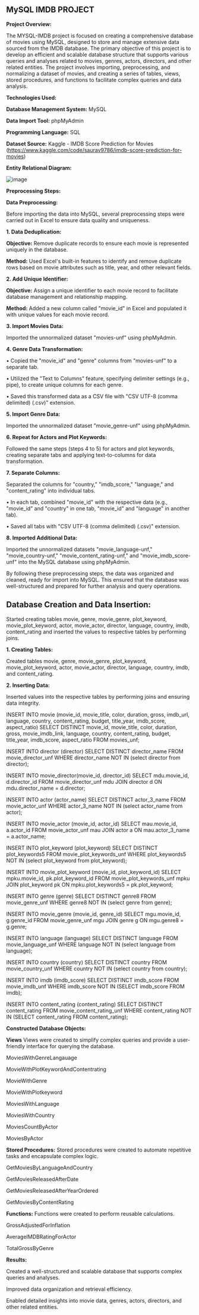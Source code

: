 ## MySQL IMDB PROJECT
**Project Overview:** 

The MYSQL-IMDB project is focused on creating a comprehensive database of movies using MySQL, designed to store and manage extensive data sourced from the IMDB database. The primary objective of this project is to develop an efficient and scalable database structure that supports various queries and analyses related to movies, genres, actors, directors, and other related entities. The project involves importing, preprocessing, and normalizing a dataset of movies, and creating a series of tables, views, stored procedures, and functions to facilitate complex queries and data analysis.

**Technologies Used:**

**Database Management System:** MySQL

**Data Import Tool:** phpMyAdmin

**Programming Language:** SQL

**Dataset Source:** Kaggle - IMDB Score Prediction for Movies (https://www.kaggle.com/code/saurav9786/imdb-score-prediction-for-movies)

**Entity Relational Diagram:**

![image](https://github.com/sowmyakoditya/MySQL-IMDB-Project/assets/166762015/4a6a301b-4c65-4b77-b5d0-32e9c9a4b215)

**Preprocessing Steps:**

**Data Preprocessing:**

Before importing the data into MySQL, several preprocessing steps were carried out in Excel to ensure data quality and uniqueness.

**1. Data Deduplication:**

**Objective:** Remove duplicate records to ensure each movie is represented uniquely in the database.

**Method:** Used Excel's built-in features to identify and remove duplicate rows based on movie attributes such as title, year, and other relevant fields.

**2. Add Unique Identifier:**

**Objective:** Assign a unique identifier to each movie record to facilitate database management and relationship mapping.

**Method:** Added a new column called "movie_id" in Excel and populated it with unique values for each movie record.

**3. Import Movies Data:**

Imported the unnormalized dataset "movies-unf" using phpMyAdmin.

**4. Genre Data Transformation:**

• Copied the "movie_id" and "genre" columns from "movies-unf" to a separate tab. 

• Utilized the "Text to Columns" feature, specifying delimiter settings (e.g., pipe), to 
create unique columns for each genre. 

• Saved this transformed data as a CSV file with "CSV UTF-8 (comma delimited) 
(.csv)" extension. 

**5. Import Genre Data:**

Imported the unnormalized dataset "movie_genre-unf" using phpMyAdmin. 

**6. Repeat for Actors and Plot Keywords:**

Followed the same steps (steps 4 to 5) for actors and plot keywords, creating separate 
tabs and applying text-to-columns for data transformation.

**7. Separate Columns:**

 Separated the columns for "country," "imdb_score," "language," and "content_rating" 
into individual tabs.

• In each tab, combined "movie_id" with the respective data (e.g., "movie_id" and 
"country" in one tab, "movie_id" and "language" in another tab).

• Saved all tabs with "CSV UTF-8 (comma delimited) (.csv)" extension. 

**8. Imported Additional Data:**

Imported the unnormalized datasets "movie_language-unf," "movie_country-unf," 
"movie_content_rating-unf," and "movie_imdb_score-unf" into the MySQL database 
using phpMyAdmin.

By following these preprocessing steps, the data was organized and cleaned, ready for import into MySQL. This ensured that the database was well-structured and prepared for further analysis and query operations.

## Database Creation and Data Insertion:

Started creating tables movie, genre, movie_genre, plot_keyword, movie_plot_keyword, actor, movie_actor, director, language, country, imdb, content_rating and inserted the values to respective tables by performing joins.

**1. Creating Tables:**

Created tables movie, genre, movie_genre, plot_keyword, movie_plot_keyword, actor, movie_actor, director, language, country, imdb, and content_rating.

**2. Inserting Data:**

Inserted values into the respective tables by performing joins and ensuring data integrity.

INSERT INTO movie (movie_id, movie_title, color, duration, gross, imdb_url, language, country, content_rating, budget, title_year, imdb_score, aspect_ratio)
SELECT DISTINCT movie_id, movie_title, color, duration, gross, movie_imdb_link, language, country, content_rating, budget, title_year, imdb_score, aspect_ratio 
FROM movies_unf;

INSERT INTO director (director)
SELECT DISTINCT director_name FROM movie_director_unf WHERE director_name NOT IN (select director from director);

INSERT INTO movie_director(movie_id, director_id)
SELECT mdu.movie_id, d.director_id
FROM movie_director_unf mdu 
JOIN director d ON mdu.director_name = d.director;

INSERT INTO actor (actor_name)
SELECT DISTINCT actor_3_name FROM movie_actor_unf WHERE actor_3_name NOT IN (select actor_name from actor);

INSERT INTO movie_actor (movie_id, actor_id)
SELECT mau.movie_id, a.actor_id
FROM movie_actor_unf mau 
JOIN actor a ON mau.actor_3_name = a.actor_name;

INSERT INTO plot_keyword (plot_keyword)
SELECT DISTINCT plot_keywords5 FROM movie_plot_keywords_unf WHERE plot_keywords5 NOT IN (select plot_keyword from plot_keyword);

INSERT INTO movie_plot_keyword (movie_id, plot_keyword_id)
SELECT mpku.movie_id, pk.plot_keyword_id
FROM movie_plot_keywords_unf mpku 
JOIN plot_keyword pk ON mpku.plot_keywords5 = pk.plot_keyword;

INSERT INTO genre (genre)
SELECT DISTINCT genre8 FROM movie_genre_unf WHERE genre8 NOT IN (select genre from genre);

INSERT INTO movie_genre (movie_id, genre_id)
SELECT mgu.movie_id, g.genre_id
FROM movie_genre_unf mgu 
JOIN genre g ON mgu.genre8 = g.genre;

INSERT INTO language (language)
SELECT DISTINCT language FROM movie_language_unf WHERE language NOT IN (select language from language);

INSERT INTO country (country)
SELECT DISTINCT country FROM movie_country_unf WHERE country NOT IN (select country from country);

INSERT INTO imdb (imdb_score)
SELECT DISTINCT imdb_score FROM movie_imdb_unf WHERE imdb_score NOT IN (SELECT imdb_score FROM imdb);

INSERT INTO content_rating (content_rating)
SELECT DISTINCT content_rating FROM movie_content_rating_unf WHERE content_rating NOT IN (SELECT content_rating FROM content_rating);

**Constructed Database Objects:**

**Views**
Views were created to simplify complex queries and provide a user-friendly interface for querying the database.

MoviesWithGenreLangauage

MovieWithPlotKeywordAndContentrating

MovieWithGenre

MovieWithPlotkeyword

MoviesWithLanguage

MoviesWithCountry

MoviesCountByActor

MoviesByActor

**Stored Procedures:**
Stored procedures were created to automate repetitive tasks and encapsulate complex logic.

GetMoviesByLanguageAndCountry

GetMoviesReleasedAfterDate

GetMoviesReleasedAfterYearOrdered

GetMoviesByContentRating

**Functions:**
Functions were created to perform reusable calculations.

GrossAdjustedForInflation

AverageIMDBRatingForActor

TotalGrossByGenre

**Results:**

Created a well-structured and scalable database that supports complex queries and analyses.

Improved data organization and retrieval efficiency.

Enabled detailed insights into movie data, genres, actors, directors, and other related entities.








